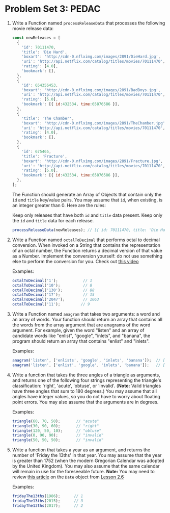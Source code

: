 # Problem Set 3: PEDAC

1. Write a Function named `processReleaseData` that processes the following movie release data:

      ```javascript
      const newReleases = [
        {
          'id': 70111470,
          'title': 'Die Hard',
          'boxart': 'http://cdn-0.nflximg.com/images/2891/DieHard.jpg',
          'uri': 'http://api.netflix.com/catalog/titles/movies/70111470',
          'rating': [4.0],
          'bookmark': [],
        },
        {
          'id': 654356453,
          'boxart': 'http://cdn-0.nflximg.com/images/2891/BadBoys.jpg',
          'uri': 'http://api.netflix.com/catalog/titles/movies/70111470',
          'rating': [5.0],
          'bookmark': [{ id:432534, time:65876586 }],
        },
        {
          'title': 'The Chamber',
          'boxart': 'http://cdn-0.nflximg.com/images/2891/TheChamber.jpg',
          'uri': 'http://api.netflix.com/catalog/titles/movies/70111470',
          'rating': [4.0],
          'bookmark': [],
        },
        {
          'id': 675465,
          'title': 'Fracture',
          'boxart': 'http://cdn-0.nflximg.com/images/2891/Fracture.jpg',
          'uri': 'http://api.netflix.com/catalog/titles/movies/70111470',
          'rating': [5.0],
          'bookmark': [{ id:432534, time:65876586 }],
        },
      ];
      ```
    The Function should generate an Array of Objects that contain only the `id` and `title` key/value pairs. You may assume that `id`, when existing, is an integer greater than 0. Here are the rules:

    Keep only releases that have both `id` and `title` data present.
    Keep only the `id` and `title` data for each release.

      ```javascript
      processReleaseData(newReleases); // [{ id: 70111470, title: 'Die Hard'}, { id: 675465, title: 'Fracture' }];
      ```

2. Write a Function named `octalToDecimal` that performs octal to decimal conversion. When invoked on a String that contains the representation of an octal number, the Function returns a decimal version of that value as a Number. Implement the conversion yourself: do not use something else to perform the conversion for you. Check out [this video](https://www.youtube.com/watch?v=YCM2JReWS10)

      Examples:
      ```javascript
      octalToDecimal('1');           // 1
      octalToDecimal('10');          // 8
      octalToDecimal('130');         // 88
      octalToDecimal('17');          // 15
      octalToDecimal('2047');        // 1063
      octalToDecimal('11');         // 9
      ```

3. Write a Function named `anagram` that takes two arguments: a word and an array of words. Your function should return an array that contains all the words from the array argument that are anagrams of the word argument. For example, given the word "listen" and an array of candidate words like "enlist", "google", "inlets", and "banana", the program should return an array that contains "enlist" and "inlets".

      Examples:
      ```javascript
      anagram('listen', ['enlists', 'google', 'inlets', 'banana']);  // [ "inlets" ]
      anagram('listen', ['enlist', 'google', 'inlets', 'banana']);   // [ "enlist", "inlets" ]
      ```

4. Write a function that takes the three angles of a triangle as arguments, and returns one of the following four strings representing the triangle's classification: 'right', 'acute', 'obtuse', or 'invalid'. (**Note:** Valid triangles have three angles that sum to 180 degrees.) You may assume that all angles have integer values, so you do not have to worry about floating point errors. You may also assume that the arguments are in degrees.

      Examples:
      ```javascript
      triangle(60, 70, 50);       // "acute"
      triangle(30, 90, 60);       // "right"
      triangle(120, 50, 10);      // "obtuse"
      triangle(0, 90, 90);        // "invalid"
      triangle(50, 50, 50);       // "invalid"
      ```

5. Write a function that takes a year as an argument, and returns the number of 'Friday the 13ths' in that year. You may assume that the year is greater than 1752 (when the modern Gregorian Calendar was adopted by the United Kingdom). You may also assume that the same calendar will remain in use for the foreseeable future. **Note:** You may need to review [this article](https://www.digitalocean.com/community/tutorials/understanding-date-and-time-in-javascript) on the `Date` object from [Lesson 2.6](https://github.com/The-Marcy-Lab-School/se-unit-2/tree/master/lesson-6-objects)

      Examples:
      ```javascript
      fridayThe13ths(1986);      // 1
      fridayThe13ths(2015);      // 3
      fridayThe13ths(2017);      // 2
      ```



